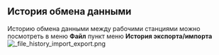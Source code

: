 ﻿
## История обмена данными
Историю обмена данными между рабочими станциями можно посмотреть в меню **Файл** пункт меню **История экспорта/импорта**
![_file_history_import_export.png](./images/_file_history_import_export.png "")

